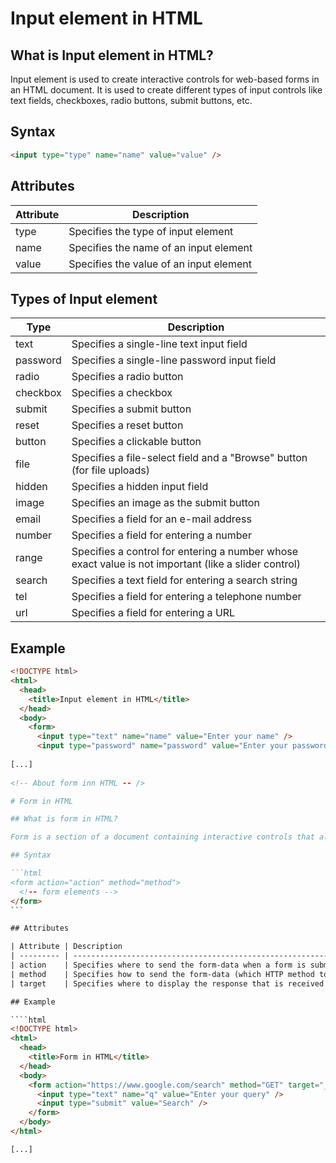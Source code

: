 <!-- About Input element in HTML -->

# Input element in HTML

## What is Input element in HTML?

Input element is used to create interactive controls for web-based forms in an HTML document. It is used to create different types of input controls like text fields, checkboxes, radio buttons, submit buttons, etc.

## Syntax

```html
<input type="type" name="name" value="value" />
```

## Attributes

| Attribute | Description                             |
| --------- | --------------------------------------- |
| type      | Specifies the type of input element     |
| name      | Specifies the name of an input element  |
| value     | Specifies the value of an input element |

## Types of Input element

| Type     | Description                                                                                          |
| -------- | ---------------------------------------------------------------------------------------------------- |
| text     | Specifies a single-line text input field                                                             |
| password | Specifies a single-line password input field                                                         |
| radio    | Specifies a radio button                                                                             |
| checkbox | Specifies a checkbox                                                                                 |
| submit   | Specifies a submit button                                                                            |
| reset    | Specifies a reset button                                                                             |
| button   | Specifies a clickable button                                                                         |
| file     | Specifies a file-select field and a "Browse" button (for file uploads)                               |
| hidden   | Specifies a hidden input field                                                                       |
| image    | Specifies an image as the submit button                                                              |
| email    | Specifies a field for an e-mail address                                                              |
| number   | Specifies a field for entering a number                                                              |
| range    | Specifies a control for entering a number whose exact value is not important (like a slider control) |
| search   | Specifies a text field for entering a search string                                                  |
| tel      | Specifies a field for entering a telephone number                                                    |
| url      | Specifies a field for entering a URL                                                                 |

## Example

````html
<!DOCTYPE html>
<html>
  <head>
    <title>Input element in HTML</title>
  </head>
  <body>
    <form>
      <input type="text" name="name" value="Enter your name" />
      <input type="password" name="password" value="Enter your password" />
      
[...] 
      
<!-- About form inn HTML -- />

# Form in HTML

## What is form in HTML?

Form is a section of a document containing interactive controls that allow users to submit information to a web server.

## Syntax

```html
<form action="action" method="method">
  <!-- form elements -->
</form>
```

## Attributes

| Attribute | Description                                                                 |
| --------- | --------------------------------------------------------------------------- |
| action    | Specifies where to send the form-data when a form is submitted              |
| method    | Specifies how to send the form-data (which HTTP method to use)              |
| target    | Specifies where to display the response that is received after submitting the form |

## Example

````html
<!DOCTYPE html>
<html>
  <head>
    <title>Form in HTML</title>
  </head>
  <body>
    <form action="https://www.google.com/search" method="GET" target="_blank">
      <input type="text" name="q" value="Enter your query" />
      <input type="submit" value="Search" />
    </form>
  </body>
</html>
````
````
[...]
````
